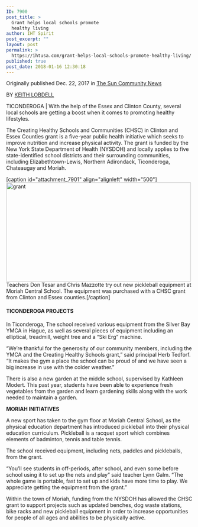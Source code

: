 ```yaml
---
ID: 7900
post_title: >
  Grant helps local schools promote
  healthy living
author: IHT Spirit
post_excerpt: ""
layout: post
permalink: >
  https://ihtusa.com/grant-helps-local-schools-promote-healthy-living/
published: true
post_date: 2018-01-16 12:30:18
---
```

Originally published Dec. 22, 2017 in <a href="http://www.suncommunitynews.com/articles/the-sun/grant-helps-local-schools-promote-healthy-living/" target="_blank" rel="nofollow noopener">The Sun Community News</a>

BY <a href="http://www.suncommunitynews.com/topics/keith-lobdell-1/" rel="nofollow">KEITH LOBDELL</a>
<div id="content" class="carousel content no_js" data-transition="content">
<p class="lead">TICONDEROGA | With the help of the Essex and Clinton County, several local schools are getting a boost when it comes to promoting healthy lifestyles.</p>
The Creating Healthy Schools and Communities (CHSC) in Clinton and Essex Counties grant is a five-year public health initiative which seeks to improve nutrition and increase physical activity.

<!--more-->The grant is funded by the New York State Department of Health (NYSDOH) and locally applies to five state-identified school districts and their surrounding communities, including Elizabethtown-Lewis, Northern Adirondack, Ticonderoga, Chateaugay and Moriah.
<div id="media-carousel-31472" class="single media-carousel">
<div class="media carousel" data-nojump="true">

[caption id="attachment_7901" align="alignleft" width="500"]<a href="https://ihtusa.com/wp-content/uploads/2018/01/moriah_pickleball.jpg"><img class="wp-image-7901" src="https://ihtusa.com/wp-content/uploads/2018/01/moriah_pickleball-300x161.jpg" alt="grant" width="500" height="268" /></a> Teachers Don Tesar and Chris Mazzotte try out new pickleball equipment at Moriah Central School. The equipment was purchased with a CHSC grant from Clinton and Essex counties.[/caption]
<h4 id="ms-slide-31472-0" class="carousel-item carousel-active"><strong>TICONDEROGA PROJECTS</strong></h4>
</div>
</div>
In Ticonderoga, The school received various equipment from the Silver Bay YMCA in Hague, as well as several pieces of equipment including an elliptical, treadmill, weight tree and a “Ski Erg” machine.

“We’re thankful for the generosity of our community members, including the YMCA and the Creating Healthy Schools grant,” said principal Herb Tedforf. “It makes the gym a place the school can be proud of and we have seen a big increase in use with the colder weather.”

There is also a new garden at the middle school, supervised by Kathleen Modert. This past year, students have been able to experience fresh vegetables from the garden and learn gardening skills along with the work needed to maintain a garden.
<div id="media-carousel-31471" class="single media-carousel">
<div class="media carousel" data-nojump="true">
<div id="ms-slide-31471-0" class="carousel-item carousel-active">
<div class="media-content">

<strong>MORIAH INITIATIVES</strong>

</div>
</div>
</div>
</div>
A new sport has taken to the gym floor at Moriah Central School, as the physical education department has introduced pickleball into their physical education curriculum. Pickleball is a racquet sport which combines elements of badminton, tennis and table tennis.

The school received equipment, including nets, paddles and pickleballs, from the grant.

“You’ll see students in off-periods, after school, and even some before school using it to set up the nets and play” said teacher Lynn Galm. “The whole game is portable, fast to set up and kids have more time to play. We appreciate getting the equipment from the grant.”

Within the town of Moriah, funding from the NYSDOH has allowed the CHSC grant to support projects such as updated benches, dog waste stations, bike racks and new pickleball equipment in order to increase opportunities for people of all ages and abilities to be physically active.

</div>
<aside class="tags"></aside>